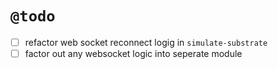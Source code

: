 # `@todo`
* [ ] refactor web socket reconnect logig in `simulate-substrate`
* [ ] factor out any websocket logic into seperate module
